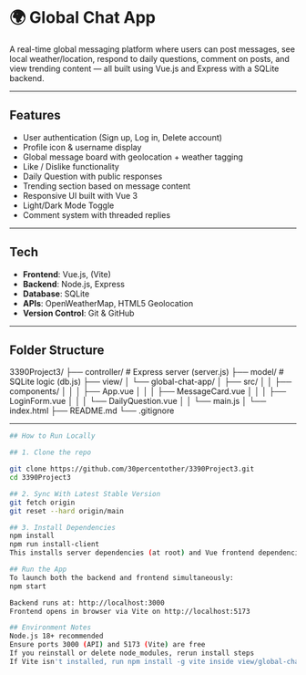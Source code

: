 # 🌍 Global Chat App

A real-time global messaging platform where users can post messages, see local weather/location, respond to daily questions, comment on posts, and view trending content — all built using Vue.js and Express with a SQLite backend.

---

## Features

-  User authentication (Sign up, Log in, Delete account)
-  Profile icon & username display
-  Global message board with geolocation + weather tagging
-  Like / Dislike functionality
-  Daily Question with public responses
-  Trending section based on message content
-  Responsive UI built with Vue 3
-  Light/Dark Mode Toggle
-  Comment system with threaded replies

---

## Tech

- **Frontend**: Vue.js, (Vite)
- **Backend**: Node.js, Express
- **Database**: SQLite
- **APIs**: OpenWeatherMap, HTML5 Geolocation
- **Version Control**: Git & GitHub

---

## Folder Structure

3390Project3/
├── controller/ # Express server (server.js)
├── model/ # SQLite logic (db.js)
├── view/
│ └── global-chat-app/
│ ├── src/
│ │ ├── components/
│ │ │ ├── App.vue
│ │ │ ├── MessageCard.vue
│ │ │ ├── LoginForm.vue
│ │ │ └── DailyQuestion.vue
│ │ └── main.js
│ └── index.html
├── README.md
└── .gitignore

---
```bash
## How to Run Locally

## 1. Clone the repo

git clone https://github.com/30percentother/3390Project3.git
cd 3390Project3

## 2. Sync With Latest Stable Version
git fetch origin
git reset --hard origin/main

## 3. Install Dependencies
npm install
npm run install-client
This installs server dependencies (at root) and Vue frontend dependencies (in view/global-chat-app).

## Run the App
To launch both the backend and frontend simultaneously:
npm start

Backend runs at: http://localhost:3000
Frontend opens in browser via Vite on http://localhost:5173

## Environment Notes
Node.js 18+ recommended
Ensure ports 3000 (API) and 5173 (Vite) are free
If you reinstall or delete node_modules, rerun install steps
If Vite isn't installed, run npm install -g vite inside view/global-chat-app

